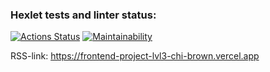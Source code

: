 ### Hexlet tests and linter status:
[![Actions Status](https://github.com/Aintdead86/frontend-project-lvl3/workflows/hexlet-check/badge.svg)](https://github.com/Aintdead86/frontend-project-lvl3/actions)
[![Maintainability](https://api.codeclimate.com/v1/badges/c9a27cf2af702524146f/maintainability)](https://codeclimate.com/github/Aintdead86/frontend-project-lvl3/maintainability)

RSS-link: https://frontend-project-lvl3-chi-brown.vercel.app

